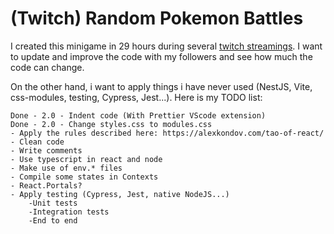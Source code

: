 # (Twitch) Random Pokemon Battles
I created this minigame in 29 hours during several [twitch streamings](https://www.twitch.tv/jebx_).
I want to update and improve the code with my followers and see how much the code can change.

On the other hand, i want to apply things i have never used (NestJS, Vite, css-modules, testing, Cypress, Jest...).
Here is my TODO list:

    Done - 2.0 - Indent code (With Prettier VScode extension)
    Done - 2.0 - Change styles.css to modules.css
    - Apply the rules described here: https://alexkondov.com/tao-of-react/
    - Clean code
    - Write comments
    - Use typescript in react and node
    - Make use of env.* files
    - Compile some states in Contexts
    - React.Portals?
    - Apply testing (Cypress, Jest, native NodeJS...)
        -Unit tests
        -Integration tests
        -End to end
